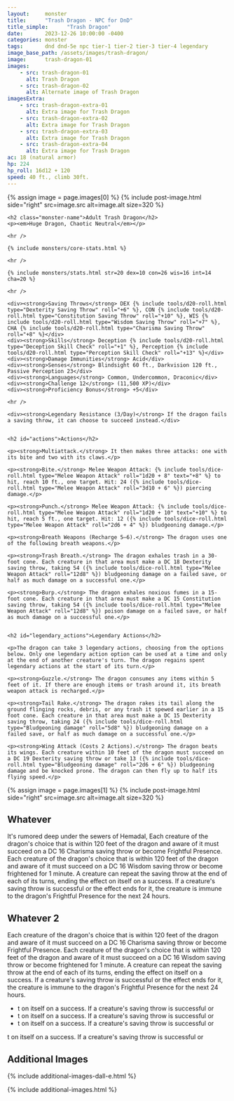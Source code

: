 ```yaml
---
layout:     monster
title:      "Trash Dragon - NPC for DnD"
title_simple:      "Trash Dragon"
date:       2023-12-26 10:00:00 -0400
categories: monster
tags:       dnd dnd-5e npc tier-1 tier-2 tier-3 tier-4 legendary
image_base_path: /assets/images/trash-dragon/
image:      trash-dragon-01
images:
    - src: trash-dragon-01
      alt: Trash Dragon
    - src: trash-dragon-02
      alt: Alternate image of Trash Dragon
imagesExtra:
    - src: trash-dragon-extra-01
      alt: Extra image for Trash Dragon
    - src: trash-dragon-extra-02
      alt: Extra image for Trash Dragon
    - src: trash-dragon-extra-03
      alt: Extra image for Trash Dragon
    - src: trash-dragon-extra-04
      alt: Extra image for Trash Dragon
ac: 18 (natural armor)
hp: 224
hp_roll: 16d12 + 120
speed: 40 ft., climb 30ft.
---
```


<div class="stat-block">
    {% assign image = page.images[0] %}
    {% include post-image.html side="right" src=image.src alt=image.alt size=320 %}

    <h2 class="monster-name">Adult Trash Dragon</h2>
    <p><em>Huge Dragon, Chaotic Neutral</em></p>

    <hr />

    {% include monsters/core-stats.html %}

    <hr />

    {% include monsters/stats.html str=20 dex=10 con=26 wis=16 int=14 cha=20 %}

    <hr />

    <div><strong>Saving Throws</strong> DEX {% include tools/d20-roll.html type="Dexterity Saving Throw" roll="+6" %}, CON {% include tools/d20-roll.html type="Constitution Saving Throw" roll="+10" %}, WIS {% include tools/d20-roll.html type="Wisdom Saving Throw" roll="+7" %}, CHA {% include tools/d20-roll.html type="Charisma Saving Throw" roll="+8" %}</div>
    <div><strong>Skills</strong> Deception {% include tools/d20-roll.html type="Deception Skill Check" roll="+1" %}, Perception {% include tools/d20-roll.html type="Perception Skill Check" roll="+13" %}</div>
    <div><strong>Damage Immunities</strong> Acid</div>
    <div><strong>Senses</strong> Blindsight 60 ft., Darkvision 120 ft., Passive Perception 23</div>
    <div><strong>Languages</strong> Common, Undercommon, Draconic</div>
    <div><strong>Challenge 12</strong> (11,500 XP)</div>
    <div><strong>Proficiency Bonus</strong> +5</div>

    <hr />

    <div><strong>Legendary Resistance (3/Day)</strong> If the dragon fails a saving throw, it can choose to succeed instead.</div>


    <h2 id="actions">Actions</h2>

    <p><strong>Multiattack.</strong> It then makes three attacks: one with its bite and two with its claws.</p>

    <p><strong>Bite.</strong> Melee Weapon Attack: {% include tools/dice-roll.html type="Melee Weapon Attack" roll="1d20 + 8" text="+8" %} to hit, reach 10 ft., one target. Hit: 24 ({% include tools/dice-roll.html type="Melee Weapon Attack" roll="3d10 + 6" %}) piercing damage.</p>

    <p><strong>Punch.</strong> Melee Weapon Attack: {% include tools/dice-roll.html type="Melee Weapon Attack" roll="1d20 + 10" text="+10" %} to hit, reach 5 ft., one target. Hit: 12 ({% include tools/dice-roll.html type="Melee Weapon Attack" roll="2d6 + 4" %}) bludgeoning damage.</p>

    <p><strong>Breath Weapons (Recharge 5–6).</strong> The dragon uses one of the following breath weapons.</p>

    <p><strong>Trash Breath.</strong> The dragon exhales trash in a 30-foot cone. Each creature in that area must make a DC 18 Dexterity saving throw, taking 54 ({% include tools/dice-roll.html type="Melee Weapon Attack" roll="12d8" %}) bludgeoning damage on a failed save, or half as much damage on a successful one.</p>

    <p><strong>Burp.</strong> The dragon exhales noxious fumes in a 15-foot cone. Each creature in that area must make a DC 15 Constitution saving throw, taking 54 ({% include tools/dice-roll.html type="Melee Weapon Attack" roll="12d8" %}) poison damage on a failed save, or half as much damage on a successful one.</p>


    <h2 id="legendary_actions">Legendary Actions</h2>

    <p>The dragon can take 3 legendary actions, choosing from the options below. Only one legendary action option can be used at a time and only at the end of another creature's turn. The dragon regains spent legendary actions at the start of its turn.</p>

    <p><strong>Guzzle.</strong> The dragon consumes any items within 5 feet of it. If there are enough items or trash around it, its breath weapon attack is recharged.</p>

    <p><strong>Tail Rake.</strong> The dragon rakes its tail along the ground flinging rocks, debris, or any trash it spewed earlier in a 15 foot cone. Each creature in that area must make a DC 15 Dexterity saving throw, taking 24 ({% include tools/dice-roll.html type="Bludgeoning damage" roll="5d8" %}) bludgeoning damage on a failed save, or half as much damage on a successful one.</p>

    <p><strong>Wing Attack (Costs 2 Actions).</strong> The dragon beats its wings. Each creature within 10 feet of the dragon must succeed on a DC 19 Dexterity saving throw or take 13 ({% include tools/dice-roll.html type="Bludgeoning damage" roll="2d6 + 6" %}) bludgeoning damage and be knocked prone. The dragon can then fly up to half its flying speed.</p>
</div>


{% assign image = page.images[1] %}
{% include post-image.html side="right" src=image.src alt=image.alt size=320 %}

## Whatever

It's rumored deep under the sewers of Hemadal,
Each creature of the dragon's choice that is within 120 feet of the dragon and aware of it must succeed on a DC 16 Charisma saving throw or become Frightful Presence. Each creature of the dragon's choice that is within 120 feet of the dragon and aware of it must succeed on a DC 16 Wisdom saving throw or become frightened for 1 minute. A creature can repeat the saving throw at the end of each of its turns, ending the effect on itself on a success. If a creature's saving throw is successful or the effect ends for it, the creature is immune to the dragon's Frightful Presence for the next 24 hours.


## Whatever 2

Each creature of the dragon's choice that is within 120 feet of the dragon and aware of it must succeed on a DC 16 Charisma saving throw or become Frightful Presence. Each creature of the dragon's choice that is within 120 feet of the dragon and aware of it must succeed on a DC 16 Wisdom saving throw or become frightened for 1 minute. A creature can repeat the saving throw at the end of each of its turns, ending the effect on itself on a success. If a creature's saving throw is successful or the effect ends for it, the creature is immune to the dragon's Frightful Presence for the next 24 hours.

- t on itself on a success. If a creature's saving throw is successful or
- t on itself on a success. If a creature's saving throw is successful or
- t on itself on a success. If a creature's saving throw is successful or

t on itself on a success. If a creature's saving throw is successful or

## Additional Images

{% include additional-images-dall-e.html %}

{% include additional-images.html %}
